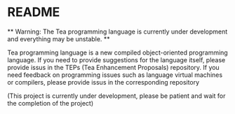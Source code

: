 # README

** Warning: The Tea programming language is currently under development and everything may be unstable. **

Tea programming language is a new compiled object-oriented programming language.
If you need to provide suggestions for the language itself, please provide issus in the TEPs (Tea Enhancement Proposals) repository. If you need feedback on programming issues such as language virtual machines or compilers, please provide issus in the corresponding repository

(This project is currently under development, please be patient and wait for the completion of the project)
